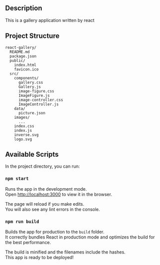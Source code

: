 ## Description

This is a gallery application written by react

## Project Structure

```
react-gallery/
  README.md
  package.json
  public/
    index.html
    favicon.ico
  src/
    components/
      gallery.css
      Gallery.js
      image-figure.css
      ImageFigure.js
      image-controller.css
      ImageController.js
    data/
      picture.json
    images/
      ...
    index.css
    index.js
    inverse.svg
    logo.svg
```

## Available Scripts

In the project directory, you can run:

### `npm start`

Runs the app in the development mode.<br>
Open [http://localhost:3000](http://localhost:3000) to view it in the browser.

The page will reload if you make edits.<br>
You will also see any lint errors in the console.

### `npm run build`

Builds the app for production to the `build` folder.<br>
It correctly bundles React in production mode and optimizes the build for the best performance.

The build is minified and the filenames include the hashes.<br>
This app is ready to be deployed!
